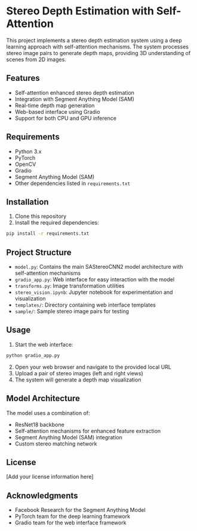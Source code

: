 # Stereo Depth Estimation with Self-Attention

This project implements a stereo depth estimation system using a deep learning approach with self-attention mechanisms. The system processes stereo image pairs to generate depth maps, providing 3D understanding of scenes from 2D images.

## Features

- Self-attention enhanced stereo depth estimation
- Integration with Segment Anything Model (SAM)
- Real-time depth map generation
- Web-based interface using Gradio
- Support for both CPU and GPU inference

## Requirements

- Python 3.x
- PyTorch
- OpenCV
- Gradio
- Segment Anything Model (SAM)
- Other dependencies listed in `requirements.txt`

## Installation

1. Clone this repository
2. Install the required dependencies:
```bash
pip install -r requirements.txt
```

## Project Structure

- `model.py`: Contains the main SAStereoCNN2 model architecture with self-attention mechanisms
- `gradio_app.py`: Web interface for easy interaction with the model
- `transforms.py`: Image transformation utilities
- `stereo_vision.ipynb`: Jupyter notebook for experimentation and visualization
- `templates/`: Directory containing web interface templates
- `sample/`: Sample stereo image pairs for testing

## Usage

1. Start the web interface:
```bash
python gradio_app.py
```

2. Open your web browser and navigate to the provided local URL
3. Upload a pair of stereo images (left and right views)
4. The system will generate a depth map visualization

## Model Architecture

The model uses a combination of:
- ResNet18 backbone
- Self-attention mechanisms for enhanced feature extraction
- Segment Anything Model (SAM) integration
- Custom stereo matching network

## License

[Add your license information here]

## Acknowledgments

- Facebook Research for the Segment Anything Model
- PyTorch team for the deep learning framework
- Gradio team for the web interface framework

